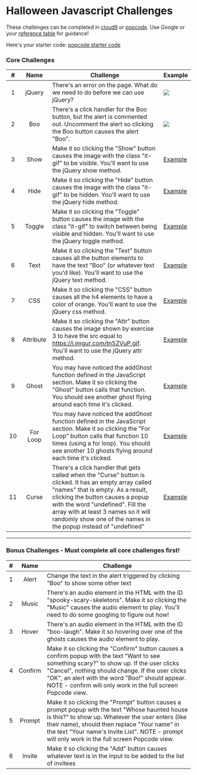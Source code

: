 # Halloween Javascript Challenges


These challenges can be completed in [cloud9](https://c9.io/) or [popcode](https://popcode.org). Use Google or your [reference table](https://github.com/ScriptEdcurriculum/curriculum2016/blob/master/resources/ScriptEdReferenceTable2016.pdf) for guidance!

Here's your starter code: [popcode starter code](https://popcode.org/?snapshot=0fd03fb6-dc2d-4677-b5dd-646f4fb5a0cc)

### Core Challenges
| #  | Name | Challenge | Example |
|:-------:|:-------:|------|------|
| 1 | jQuery | There's an error on the page.  What do we need to do before we can use jQuery? | <img src="https://i.imgur.com/NIC0HKc.png">
| 2 | Boo | There's a click handler for the Boo button, but the alert is commented out.  Uncomment the alert so clicking the Boo button causes the alert "Boo". | <img src="https://i.imgur.com/ipTkLde.gif"> |
| 3 | Show | Make it so clicking the "Show" button causes the image with the class "it-gif" to be visible.  You'll want to use the jQuery show method. | <a href="https://i.imgur.com/MqgZwno">Example</a> |
| 4 | Hide |Make it so clicking the "Hide" button causes the image with the class "it-gif" to be hidden.  You'll want to use the jQuery hide method.  | <a href="https://i.imgur.com/svzHpWw">Example</a> |
| 5 | Toggle | Make it so clicking the "Toggle" button causes the image with the class "it-gif" to switch between being visible and hidden.  You'll want to use the jQuery toggle method. | <a href="https://i.imgur.com/2SXjudT">Example</a> |
| 6 | Text | Make it so clicking the "Text" button causes all the button elements to have the text "Boo" (or whatever text you'd like).  You'll want to use the jQuery text method. | <a href="https://i.imgur.com/RIkwoKt">Example</a> |
| 7 | CSS | Make it so clicking the "CSS" button causes all the h4 elements to have a color of orange.  You'll want to use the jQuery css method. | <a href="https://i.imgur.com/a/rQLAG">Example</a> |
| 8 | Attribute | Make it so clicking the "Attr" button causes the image shown by exercise 3 to have the src equal to https://i.imgur.com/tn5ZVuP.gif.  You'll want to use the jQuery attr method. | <a href="https://i.imgur.com/7kyq4DE">Example</a> |
| 9 | Ghost | You may have noticed the addGhost function defined in the JavaScript section. Make it so clicking the "Ghost" button calls that function.  You should see another ghost flying around each time it's clicked. | <a href="https://i.imgur.com/1La9ebi">Example</a> |
| 10 | For Loop | You may have noticed the addGhost function defined in the JavaScript section. Make it so clicking the "For Loop" button calls that function 10 times (using a for loop).  You should see another 10 ghosts flying around each time it's clicked. | <a href="https://i.imgur.com/W1zJkxV">Example</a> |
| 11 | Curse | There's a click handler that gets called when the "Curse" button is clicked.  It has an empty array called "names" that is empty.  As a result, clicking the button causes a popup with the word "undefined".  Fill the array with at least 3 names so it will randomly show one of the names in the popup instead of "undefined" | <a href="https://i.imgur.com/Gp8iMxI">Example</a> |

---

### Bonus Challenges - Must complete all core challenges first!

| # | Name | Challenge |
|:-------:|:-------:|------|
| 1 | Alert | Change the text in the alert triggered by clicking "Boo" to show some other text |
| 2 | Music | There's an audio element in the HTML with the ID "spooky-scary-skeletons".  Make it so clicking the "Music" causes the audio element to play.  You'll need to do some googling to figure out how! |
| 3 | Hover | There's an audio element in the HTML with the ID "boo-laugh".  Make it so hovering over one of the ghosts causes the audio element to play. |
| 4 | Confirm | Make it so clicking the "Confirm" button causes a confirm popup with the text "Want to see something scary?" to show up.  If the user clicks "Cancel", nothing should change. If the user clicks "OK", an alert with the word "Boo!" should appear.  NOTE - confirm will only work in the full screen Popcode view. |
| 5 | Prompt | Make it so clicking the "Prompt" button causes a prompt popup with the text "Whose haunted house is this?" to show up.  Whatever the user enters (like their name), should then replace "Your name" in the text "Your name's Invite List". NOTE - prompt will only work in the full screen Popcode view. |
| 6 | Invite | Make it so clicking the "Add" button causes whatever text is in the input to be added to the list of invitees |


